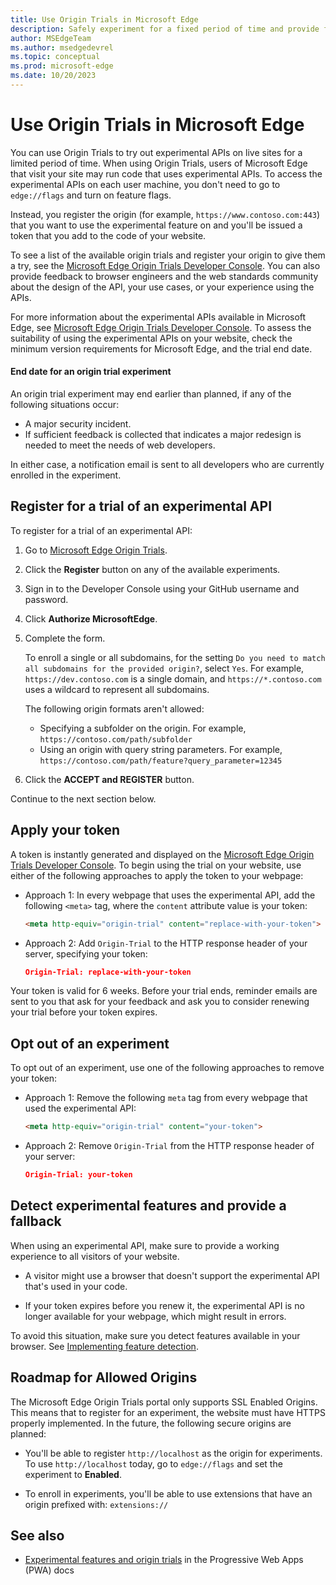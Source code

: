 ```yaml
---
title: Use Origin Trials in Microsoft Edge
description: Safely experiment for a fixed period of time and provide feedback on new platform features.
author: MSEdgeTeam
ms.author: msedgedevrel
ms.topic: conceptual
ms.prod: microsoft-edge
ms.date: 10/20/2023
---
```

# Use Origin Trials in Microsoft Edge

You can use Origin Trials to try out experimental APIs on live sites for a limited period of time.  When using Origin Trials, users of Microsoft Edge that visit your site may run code that uses experimental APIs.  To access the experimental APIs on each user machine, you don't need to go to `edge://flags` and turn on feature flags.

Instead, you register the origin (for example, `https://www.contoso.com:443`) that you want to use the experimental feature on and you'll be issued a token that you add to the code of your website.

To see a list of the available origin trials and register your origin to give them a try, see the [Microsoft Edge Origin Trials Developer Console](https://developer.microsoft.com/microsoft-edge/origin-trials/).  You can also provide feedback to browser engineers and the web standards community about the design of the API, your use cases, or your experience using the APIs.

For more information about the experimental APIs available in Microsoft Edge, see [Microsoft Edge Origin Trials Developer Console](https://developer.microsoft.com/microsoft-edge/origin-trials).  To assess the suitability of using the experimental APIs on your website, check the minimum version requirements for Microsoft Edge, and the trial end date.


#### End date for an origin trial experiment

An origin trial experiment may end earlier than planned, if any of the following situations occur:
*  A major security incident.
*  If sufficient feedback is collected that indicates a major redesign is needed to meet the needs of web developers.

In either case, a notification email is sent to all developers who are currently enrolled in the experiment.


<!-- ====================================================================== -->
## Register for a trial of an experimental API

To register for a trial of an experimental API:

1. Go to [Microsoft Edge Origin Trials](https://microsoftedge.github.io/MSEdgeExplainers/origin-trials/).

1. Click the **Register** button on any of the available experiments.

1. Sign in to the Developer Console using your GitHub username and password.

1. Click **Authorize MicrosoftEdge**.

1. Complete the form.

   To enroll a single or all subdomains, for the setting `Do you need to match all subdomains for the provided origin?`, select `Yes`.  For example, `https://dev.contoso.com` is a single domain, and `https://*.contoso.com` uses a wildcard to represent all subdomains.

   The following origin formats aren't allowed:
   * Specifying a subfolder on the origin.  For example, `https://contoso.com/path/subfolder`
   * Using an origin with query string parameters.  For example, `https://contoso.com/path/feature?query_parameter=12345`
   
1. Click the **ACCEPT and REGISTER** button.<!--todo: confirm it's a button, not link -->

Continue to the next section below.


<!-- ====================================================================== -->
## Apply your token

A token is instantly generated and displayed on the [Microsoft Edge Origin Trials Developer Console](https://developer.microsoft.com/microsoft-edge/origin-trials).  To begin using the trial on your website, use either of the following approaches to apply the token to your webpage:

* Approach 1: In every webpage that uses the experimental API, add the following `<meta>` tag, where the `content` attribute value is your token:

   ```html
   <meta http-equiv="origin-trial" content="replace-with-your-token">
   ```

* Approach 2: Add `Origin-Trial` to the HTTP response header of your server, specifying your token:

   ```json
   Origin-Trial: replace-with-your-token
   ```

Your token is valid for 6 weeks.  Before your trial ends, reminder emails are sent to you that ask for your feedback and ask you to consider renewing your trial before your token expires.


<!-- ====================================================================== -->
## Opt out of an experiment

To opt out of an experiment, use one of the following approaches to remove your token:

* Approach 1: Remove the following `meta` tag from every webpage that used the experimental API:

   ```html
   <meta http-equiv="origin-trial" content="your-token">
   ```

* Approach 2: Remove `Origin-Trial` from the HTTP response header of your server:

   ```json
   Origin-Trial: your-token
   ```


<!-- ====================================================================== -->
## Detect experimental features and provide a fallback

When using an experimental API, make sure to provide a working experience to all visitors of your website.

* A visitor might use a browser that doesn't support the experimental API that's used in your code.

* If your token expires before you renew it, the experimental API is no longer available for your webpage, which might result in errors.

To avoid this situation, make sure you detect features available in your browser.  See [Implementing feature detection](https://developer.mozilla.org/docs/learn/tools_and_testing/cross_browser_testing/feature_detection).


<!-- ====================================================================== -->
## Roadmap for Allowed Origins

<!-- todo: update -->
The Microsoft Edge Origin Trials portal only supports SSL Enabled Origins.  This means that to register for an experiment, the website must have HTTPS properly implemented.  In the future, the following secure origins are planned:

* You'll be able to register `http://localhost` as the origin for experiments.  To use `http://localhost` today, go to `edge://flags` and set the experiment to **Enabled**.

* To enroll in experiments, you'll be able to use extensions that have an origin prefixed with: `extensions://`


<!-- ====================================================================== -->
## See also

* [Experimental features and origin trials](../progressive-web-apps-chromium/how-to/origin-trials.md) in the Progressive Web Apps (PWA) docs
